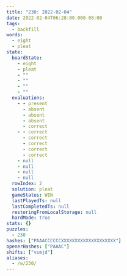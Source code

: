 ```yaml
---
title: "230: 2022-02-04"
date: 2022-02-04T06:28:00.000-08:00
tags:
  - backfill
words:
  - eight
  - pleat
state:
  boardState:
    - eight
    - pleat
    - ""
    - ""
    - ""
    - ""
  evaluations:
    - - present
      - absent
      - absent
      - absent
      - correct
    - - correct
      - correct
      - correct
      - correct
      - correct
    - null
    - null
    - null
    - null
  rowIndex: 2
  solution: pleat
  gameStatus: WIN
  lastPlayedTs: null
  lastCompletedTs: null
  restoringFromLocalStorage: null
  hardMode: true
stats: {}
puzzles:
  - 230
hashes: ["PAAACCCCCCXXXXXXXXXXXXXXXXXXXX"]
openerHashes: ["PAAAC"]
shifts: ["vsmjd"]
aliases:
  - /w/230/
---
```

<!-- more -->

